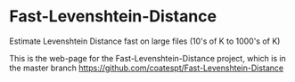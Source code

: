 # Fast-Levenshtein-Distance
Estimate Levenshtein Distance fast on large files (10's of K to 1000's of K)

This is the web-page for the Fast-Levenshtein-Distance project, which is in the master branch 
https://github.com/coatespt/Fast-Levenshtein-Distance
